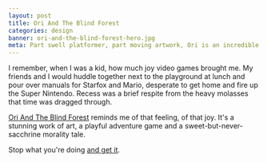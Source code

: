 ```yaml
---
layout: post
title: Ori And The Blind Forest
categories: design
banner: ori-and-the-blind-forest-hero.jpg
meta: Part swell platformer, part moving artwork, Ori is an incredible video game.
---
```


I remember, when I was a kid, how much joy video games brought me. My friends and I would huddle together next to the playground at lunch and pour over manuals for Starfox and Mario, desperate to get home and fire up the Super Nintendo. Recess was a brief respite from the heavy molasses that time was dragged through.

[Ori And The Blind Forest][ori] reminds me of that feeling, of that joy. It's a stunning work of art, a playful adventure game and a sweet-but-never-sacchrine morality tale.

Stop what you're doing [and get it][steam].

[ori]: http://oriblindforest.com/
[steam]: http://store.steampowered.com/app/261570/